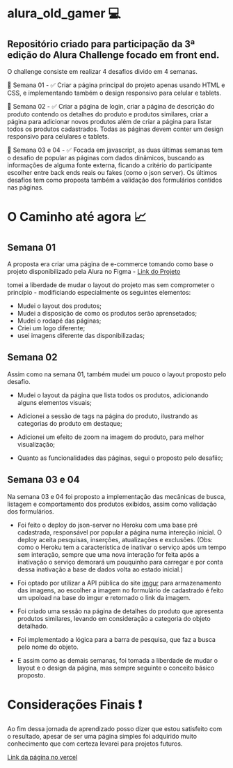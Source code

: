 # alura_old_gamer :computer:

## Repositório criado para participação da 3ª edição do Alura Challenge focado em front end.

O challenge consiste em realizar 4 desafios divido em 4 semanas.

:calendar: Semana 01 - :white_check_mark:
Criar a página principal do projeto apenas usando HTML e CSS, e implementando também o design responsivo para celular e tablets.

:calendar: Semana 02 - :white_check_mark:
Criar a página de login, criar a página de descrição do produto contendo os detalhes do produto e produtos similares, criar a página para adicionar novos produtos além de criar a página para listar todos os produtos cadastrados. Todas as páginas devem conter um design responsivo para celulares e tablets.

:calendar: Semana 03 e 04 - :white_check_mark:
Focada em javascript, as duas últimas semanas tem o desafio de popular as páginas com dados dinâmicos, buscando as informações de alguma fonte externa, ficando a critério do participante escolher entre back ends reais ou fakes (como o json server). Os últimos desafios tem como proposta também a validação dos formulários contidos nas páginas.

# O Caminho até agora :chart_with_upwards_trend:

## Semana 01

A proposta era criar uma página de e-commerce tomando como base o projeto disponibilizado pela Alura no Figma - [Link do Projeto](https://www.figma.com/file/itJpWbvHxSUcUeMPy1lmof/AluraGeek)

tomei a liberdade de mudar o layout do projeto mas sem comprometer o princípio - modificiando especialmente os seguintes elementos:

-   Mudei o layout dos produtos;
-   Mudei a disposição de como os produtos serão aprensetados;
-   Mudei o rodapé das páginas;
-   Criei um logo diferente;
-   usei imagens diferente das disponibilizadas;

## Semana 02

Assim como na semana 01, também mudei um pouco o layout proposto pelo desafio.

* Mudei o layout da página que lista todos os produtos, adicionando alguns elementos visuais;

* Adicionei a sessão de tags na página do produto, ilustrando as categorias do produto em destaque;

* Adicionei um efeito de zoom na imagem do produto, para melhor visualização;

* Quanto as funcionalidades das páginas, segui o proposto pelo desafiio;

## Semana 03 e 04
Na semana 03 e 04 foi proposto a implementação das mecânicas de busca, listagem e comportamento dos produtos exibidos, assim como validação dos formulários.

* Foi feito o deploy do json-server no Heroku com uma base pré cadastrada, responsável por popular a página numa intereção inicial. O deploy aceita pesquisas, inserções, atualizações e exclusões. (Obs: como o Heroku tem a característica de inativar o serviço após um tempo sem interação, sempre que uma nova interação for feita após a inativação o serviço demorará um pouquinho para carregar e por conta dessa inativação a base de dados volta ao estado inicial.)

* Foi optado por utilizar a API pública do site [imgur](https://imgur.com/) para armazenamento das imagens, ao escolher a imagem no formulário de cadastrado é feito um upoload na base do imgur e retornado o link da imagem.

* Foi criado uma sessão na página de detalhes do produto que apresenta produtos similares, levando em consideração a categoria do objeto detalhado.

* Foi implementado a lógica para a barra de pesquisa, que faz a busca pelo nome do objeto.

* E assim como as demais semanas, foi tomada a liberdade de mudar o layout e o design da página, mas sempre seguinte o conceito básico proposto.

  
# Considerações Finais :exclamation:
Ao fim dessa jornada de aprendizado posso dizer que estou satisfeito com o resultado, apesar de ser uma página simples foi adquirido muito conhecimento que com certeza levarei para projetos futuros.

[Link da página no vercel](https://alura-old-gamer.vercel.app/)
